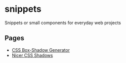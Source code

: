 # snippets

Snippets or small components for everyday web projects

## Pages

* [CSS Box-Shadow Generator](https://timrosskamp.github.io/snippets/box-shadow)
* [Nicer CSS Shadows](https://timrosskamp.github.io/snippets/css/shadows)